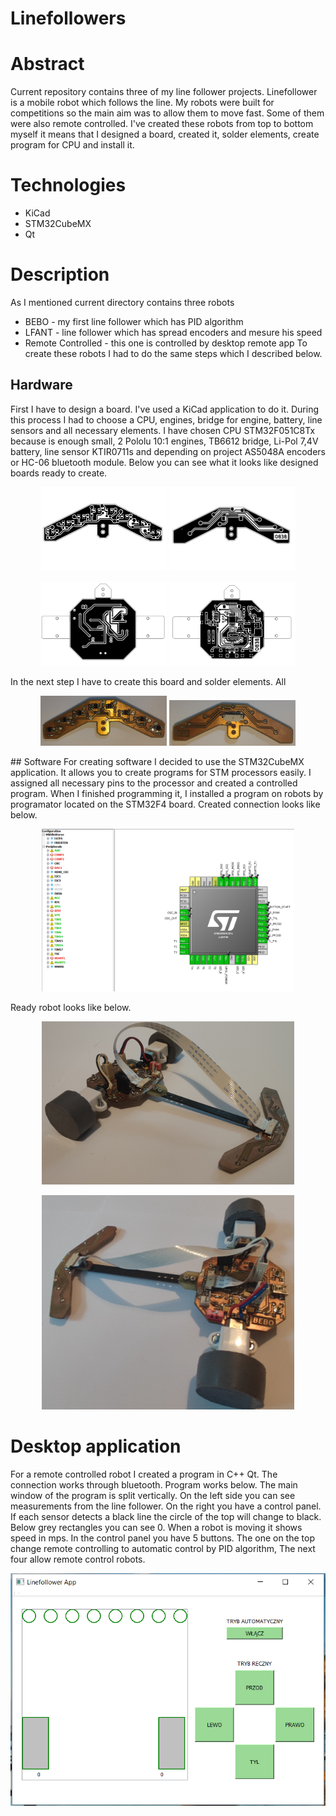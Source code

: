 # Linefollowers

# Abstract 
Current repository contains three of my line follower projects.
Linefollower is a mobile robot which follows the line.
My robots were built for competitions so the main aim was to allow them to move fast.
Some of them were also remote controlled.
I've created these robots from top to bottom myself it means that I designed a board, created it, solder elements, create program for CPU and install it.

# Technologies
- KiCad
- STM32CubeMX
- Qt

# Description
As I mentioned current directory contains three robots
- BEBO - my first line follower which has PID algorithm
- LFANT - line follower which has spread encoders and mesure his speed
- Remote Controlled - this one is controlled by desktop remote app
To create these robots I had to do the same steps which I described below.

## Hardware
First I have to design a board. I've used a KiCad application to do it.
During this process I had to choose a CPU, engines, bridge for engine, battery, line sensors and all necessary elements.
I have chosen CPU STM32F051C8Tx because is enough small, 2 Pololu 10:1 engines, TB6612 bridge, Li-Pol 7,4V battery, line sensor KTIR0711s and depending on project AS5048A encoders or HC-06 bluetooth module.
Below you can see what it looks like designed boards ready to create.
<p align="center" float="left">
<img width="40%" src="doc/pd.png">
<img width="40%" src="doc/pg.png">
</p>
<p align="center" float="left">
<img width="40%" src="doc/td.png">
<img width="40%" src="doc/tg.png">
</p>
In the next step I have to create this board and solder elements.
All
<p align="center" float="left">
<img width="40%" src="doc/pdr.jpg">
<img width="40%" src="doc/pgr.jpg">
</p>
## Software
For creating software I decided to use the STM32CubeMX application.
It allows you to create programs for STM processors easily.
I assigned all necessary pins to the processor and created a controlled program.
When I finished programming it, I installed a program on robots by programator located on the STM32F4 board.
Created connection looks like below.
<p align="center" float="left">
<img width="80%" src="doc/cpu.png">
</p>
Ready robot looks like below.
<p align="center" float="left">
<img width="80%" src="doc/front.jpg">
</p>
<p align="center" float="left">
<img width="80%" src="doc/back.jpg">
</p>

# Desktop application
For a remote controlled robot I created a program in C++ Qt. 
The connection works through bluetooth. Program works below.
The main window of the program is split vertically.
On the left side you can see measurements from the line follower.
On the right you have a control panel.
If each sensor detects a black line the circle of the top will change to black.
Below grey rectangles you can see 0. When a robot is moving it shows speed in mps.
In the control panel you have 5 buttons.
The one on the top change remote controlling to automatic control by PID algorithm,
The next four allow remote control robots. 
<p align="center" float="left">
<img src="doc/program.png">
</p>
